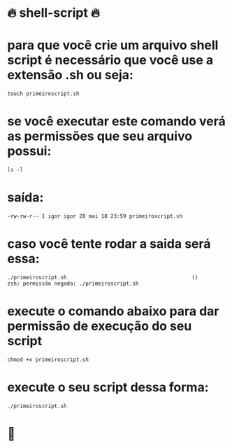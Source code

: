 # :fire: shell-script :fire:


#  para que você crie um arquivo shell script é necessário que você use a extensão .sh ou seja:

```shell
touch primeiroscript.sh
```

# se você executar este comando verá as permissões que seu arquivo possui:

```shell
ls -l
```

# saída:

```shell
-rw-rw-r-- 1 igor igor 28 mai 18 23:59 primeiroscript.sh
```
# caso você tente rodar a saida será essa:
```
./primeiroscript.sh                                        ()
zsh: permissão negada: ./primeiroscript.sh
```

# execute o comando abaixo para dar permissão de execução do seu script

```
chmod +x primeiroscript.sh
```

# execute o seu script dessa forma:

```
./primeiroscript.sh
```

# :rocket: